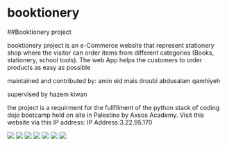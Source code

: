 # booktionery

##Booktionery project

booktionery project is an e-Commerce website that represent stationery shop where the visitor can order items from different categories (Books, stationery, school tools).
The web App helps the customers to order products as easy as possible

maintained and contributed by:
amin eid
mais droubi
abdusalam qamhiyeh

supervised by hazem kiwan

the project is a requirment for the fullfilment of the python stack of coding dojo bootcamp held on site in Palestine by Axsos Academy.
Visit this website via this IP address:
IP Address:3.22.95.170




![](https://github.com/amin-eid/booktionery/blob/master/images/screenshot1.PNG)
![](https://github.com/amin-eid/booktionery/blob/master/images/screenshot2.PNG)
![](https://github.com/amin-eid/booktionery/blob/master/images/sc3.PNG)
![](https://github.com/amin-eid/booktionery/blob/master/images/sc4.PNG)
![](https://github.com/amin-eid/booktionery/blob/master/images/ajax.PNG)
![](https://github.com/amin-eid/booktionery/blob/master/images/admin.png)
![](https://github.com/amin-eid/booktionery/blob/master/images/cart.PNG)

